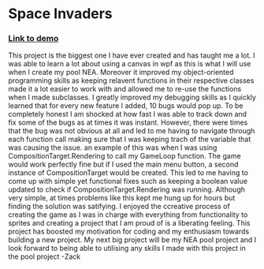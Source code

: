 # Space Invaders
### [Link to demo](https://youtu.be/tgmRgHnPv4Q)
This project is the biggest one I have ever created and has taught me a lot. I was able to learn a lot about using a canvas in wpf as this is what I will use when I create my pool NEA. Moreover it improved my object-oriented programming skills as keeping relavent functions in their respective classes made it a lot easier to work with and allowed me to re-use the functions when I made subclasses. I greatly improved my debugging skills as I quickly learned that for every new feature I added, 10  bugs would pop up. To be completely honest I am shocked at how fast I was able to track down and fix some of the bugs as at times it was instant. However, there were times that the bug was not obvious at all and led to me having to navigate through each function call making sure that I was keeping trach of the variable that was causing the issue. an example of this was when I was using CompositionTarget.Rendering to call my GameLoop function. The game would work perfectly fine but if I used the main menu button, a second instance of CompositionTarget would be created. This led to me having to come up with simple yet functional fixes such as keeping a boolean value updated to check if CompositionTarget.Rendering was running. Although very simple, at times problems like this kept me hung up for hours but finding the solution was satifying.
I enjoyed the ccreative process of creating the game as I was in charge with everything from functionality to sprites and creating a project that I am proud of is a liberating feeling. This project has boosted my motivation for coding and my enthusiasm towards building a new project.
My next big project will be my NEA pool project and I look forward to being able to utilising any skills I made with this project in the pool project
-Zack

